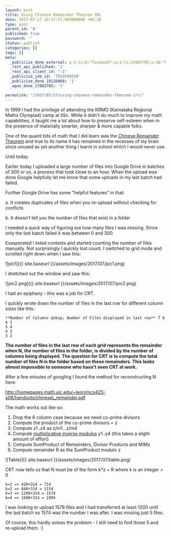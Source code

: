 ```yaml
---
layout: post
title: Using Chinese Remainder Theorem IRL
date: 2017-07-27 20:57:57.000000000 +05:30
type: post
parent_id: '0'
published: true
password: ''
status: publish
categories: []
tags: []
meta:
  _publicize_done_external: a:1:{s:8:"facebook";a:1:{i:17882705;s:38:"https://facebook.com/10158957588680184";}}
  _rest_api_published: '1'
  _rest_api_client_id: "-1"
  _publicize_job_id: '7553549338'
  _publicize_done_18120460: '1'
  _wpas_done_17882705: '1'

permalink: "/2017/07/27/using-chinese-remainder-theorem-irl/"
---
```

In 1999 I had the privilege of attending the KRMO (Karnataka Regional Maths Olympiad) camp at IISc. While it didn't do much to improve my math capabilities, it taught me a lot about how to preserve self-esteem when in the presence of materially smarter, sharper & more capable folks.

One of the quaint bits of math that I did learn was the [Chinese Remainder Theorem](https://en.wikipedia.org/wiki/Chinese_remainder_theorem) and true to its name it has remained in the recesses of my brain since unused as yet another thing I learnt in school which I would never use.

Until today.

Earlier today I uploaded a large number of files into Google Drive in batches of 300 or so, a process that took close to an hour. When the upload was done Google helpfully let me know that some uploads in my last batch had failed.

Further Google Drive has some "helpful features" in that:

a. It creates duplicates of files when you re-upload without checking for conflicts

b. It doesn't tell you the number of files that exist in a folder

I needed a quick way of figuring out how many files I was missing. Since only the last batch failed it was between 0 and 300.

Exasperated I listed contents and started counting the number of files manually. Not surprisingly I quickly lost count. I switched to grid mode and scrolled right down when I saw this:

![pic1]({{ site.baseurl }}/assets/images/2017/07/pic1.png)

I stretched out the window and saw this:

![pic2.png]({{ site.baseurl }}/assets/images/2017/07/pic2.png)

I had an epiphany - this was a job for CRT.

I quickly wrote down the number of files in the last row for different column sizes like this:

```
**Number of Columns &nbsp; Number of Files displayed in last row** 7 6
6 2
5 4
4 2
3 2
```

**The number of files in the last row of each grid represents the remainder when N, the number of files in the folder, is divided by the number of columns being displayed. The question for CRT is to compute the total number of files N in the folder based on these remainders. This looks almost impossible to someone who hasn't seen CRT at work.**

After a few minutes of googling I found the method for reconstructing N here:

http://homepages.math.uic.edu/~leon/mcs425-s08/handouts/chinese\_remainder.pdf

The math works out like so:

1. Drop the 6 column case because we need co-prime divisors
2. Compute the product of the co-prime divisors = z
3. Compute z1..z4 as z/m1...z/m4
4. Compute [multiplicative inverse modulos](https://en.wikipedia.org/wiki/Modular_multiplicative_inverse) y1..y4 (this takes a slight amount of effort)
5. Compute SumProduct of Remainders, Divisor Products and MIMs
6. Compute remainder R as the SumProduct modulo z

![Table]({{ site.baseurl }}/assets/images/2017/07/table.png)

CRT now tells us that N must be of the form k\*z + R where k is an integer \> 0

```
k=1 => 420+314 = 714
k=2 => 840+314 = 1154
k=3 => 1260+314 = 1574
k=4 => 1680+314 = 1994
```

I was looking to upload 1579 files and I had transferred at least 1200 until the last batch so 1574 was the number I was after. I was missing just 5 files.

Of course, this hardly solves the problem - I still need to find those 5 and re-upload them. :|

